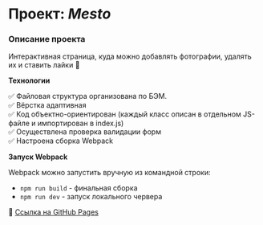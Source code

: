 # Проект: *Mesto*


### Описание проекта
Интерактивная страница, куда можно добавлять фотографии, удалять их и ставить лайки :purple_heart:   


**Технологии**

:white_check_mark: Файловая структура организована по БЭМ.    
:white_check_mark: Вёрстка адаптивная    
:white_check_mark: Код объектно-ориентирован (каждый класс описан в отдельном JS-файле и импортирован в index.js)    
:white_check_mark: Осуществлена проверка валидации форм    
:white_check_mark: Настроена сборка Webpack 


**Запуск Webpack**

Webpack можно запустить вручную из командной строки:
- `npm run build` - финальная сборка
- `npm run dev` - запуск локального червера
    
    
:dancer:  [Ссылка на GitHub Pages](https://anilyukina.github.io/mesto/index.html)

